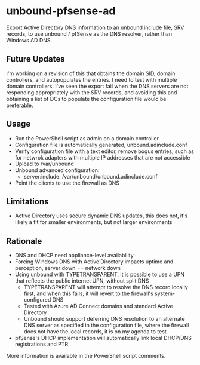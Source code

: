# unbound-pfsense-ad
Export Active Directory DNS information to an unbound include file, SRV records, to use unbound / pfSense as the DNS resolver, rather than Windows AD DNS.

## Future Updates
I'm working on a revision of this that obtains the domain SID, domain controllers, and autopopulates the entries. I need to test with multiple domain controllers. I've seen the export fail when the DNS servers are not responding appropriately with the SRV records, and avoiding this and obtaining a list of DCs to populate the configuration file would be preferable.

## Usage
- Run the PowerShell script as admin on a domain controller
- Configuration file is automatically generated, unbound.adinclude.conf
- Verify configuration file with a text editor, remove bogus entries, such as for netwrok adapters with multiple IP addresses that are not accessible
- Upload to /var/unbound
- Unbound advanced configuration:
  - server:include: /var/unbound/unbound.adinclude.conf
- Point the clients to use the firewall as DNS

## Limitations
- Active Directory uses secure dynamic DNS updates, this does not, it's likely a fit for smaller environments, but not larger environments

## Rationale
- DNS and DHCP need appliance-level availability
- Forcing Windows DNS with Active Directory impacts uptime and perception, server down == network down
- Using unbound with TYPETRANSPARENT, it is possible to use a UPN that reflects the public internet UPN, without split DNS
  - TYPETRANSPARENT will attempt to resolve the DNS record locally first, and when this fails, it will revert to the firewall's system-configured DNS
  - Tested with Azure AD Connect domains and standard Active Directory
  - Unbound should support deferring DNS resolution to an alternate DNS server as specified in the configuration file, where the firewall does not have the local records, it is on my agenda to test
- pfSense's DHCP implementation will automatically link local DHCP/DNS registrations and PTR

More information is available in the PowerShell script comments.

